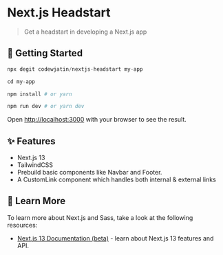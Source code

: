 # Next.js Headstart

> Get a headstart in developing a Next.js app

## 🚀 Getting Started

```py
npx degit codewjatin/nextjs-headstart my-app

cd my-app

npm install # or yarn

npm run dev # or yarn dev
```

Open [http://localhost:3000](http://localhost:3000) with your browser to see the result.

## ✨ Features

- Next.js 13
- TailwindCSS
- Prebuild basic components like Navbar and Footer.
- A CustomLink component which handles both internal & external links

## 📘 Learn More

To learn more about Next.js and Sass, take a look at the following resources:

- [Next.js 13 Documentation (beta)](https://beta.nextjs.org/docs) - learn about Next.js 13 features and API.

